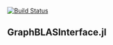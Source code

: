 [![Build Status](https://travis-ci.org/abhinavmehndiratta/GraphBLASInterface.jl.svg?branch=master)](https://travis-ci.org/abhinavmehndiratta/GraphBLASInterface.jl)
## GraphBLASInterface.jl
